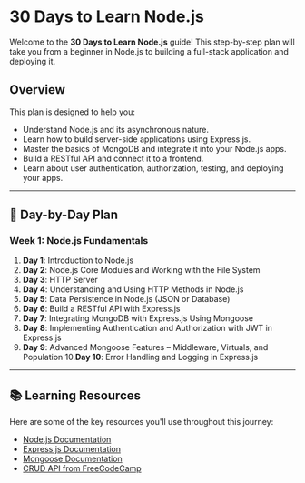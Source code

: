 # 30 Days to Learn Node.js

Welcome to the **30 Days to Learn Node.js** guide! This step-by-step plan will take you from a beginner in Node.js to building a full-stack application and deploying it.

## Overview

This plan is designed to help you:
- Understand Node.js and its asynchronous nature.
- Learn how to build server-side applications using Express.js.
- Master the basics of MongoDB and integrate it into your Node.js apps.
- Build a RESTful API and connect it to a frontend.
- Learn about user authentication, authorization, testing, and deploying your apps.

---

## 📅 **Day-by-Day Plan**

### Week 1: Node.js Fundamentals

1. **Day 1**: Introduction to Node.js
2. **Day 2**: Node.js Core Modules and Working with the File System
3. **Day 3**: HTTP Server 
4. **Day 4**: Understanding and Using HTTP Methods in Node.js
5. **Day 5**: Data Persistence in Node.js (JSON or Database) 
6. **Day 6**: Build a RESTful API with Express.js
7. **Day 7**: Integrating MongoDB with Express.js Using Mongoose
8. **Day 8**: Implementing Authentication and Authorization with JWT in Express.js
9. **Day 9**: Advanced Mongoose Features – Middleware, Virtuals, and Population
10.**Day 10**: Error Handling and Logging in Express.js







---

## 📚 **Learning Resources**

Here are some of the key resources you'll use throughout this journey:

- [Node.js Documentation](https://nodejs.org/en/docs/)
- [Express.js Documentation](https://expressjs.com/)
- [Mongoose Documentation](https://mongoosejs.com/)
- [CRUD API from FreeCodeCamp](https://www.youtube.com/watch?v=_7UQPve99r4&t=1570s)
